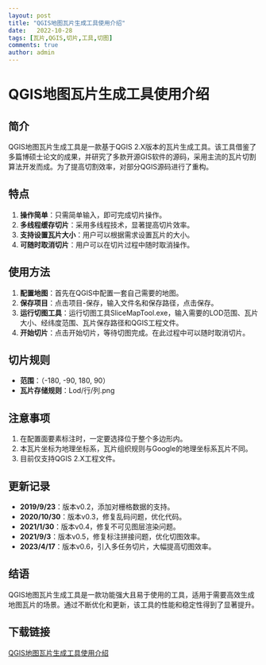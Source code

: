 ```yaml
---
layout: post
title: "QGIS地图瓦片生成工具使用介绍"
date:   2022-10-28
tags: [瓦片,QGIS,切片,工具,切图]
comments: true
author: admin
---
```

# QGIS地图瓦片生成工具使用介绍

## 简介
QGIS地图瓦片生成工具是一款基于QGIS 2.X版本的瓦片生成工具。该工具借鉴了多篇博硕士论文的成果，并研究了多款开源GIS软件的源码，采用主流的瓦片切割算法开发而成。为了提高切割效率，对部分QGIS源码进行了重构。

## 特点
1. **操作简单**：只需简单输入，即可完成切片操作。
2. **多线程缓存切片**：采用多线程技术，显著提高切片效率。
3. **支持设置瓦片大小**：用户可以根据需求设置瓦片的大小。
4. **可随时取消切片**：用户可以在切片过程中随时取消操作。

## 使用方法
1. **配置地图**：首先在QGIS中配置一套自己需要的地图。
2. **保存项目**：点击项目-保存，输入文件名和保存路径，点击保存。
3. **运行切图工具**：运行切图工具SliceMapTool.exe，输入需要的LOD范围、瓦片大小、经纬度范围、瓦片保存路径和QGIS工程文件。
4. **开始切片**：点击开始切片，等待切图完成。在此过程中可以随时取消切片。

## 切片规则
- **范围**：（-180, -90, 180, 90）
- **瓦片存储规则**：Lod/行/列.png

## 注意事项
1. 在配置面要素标注时，一定要选择位于整个多边形内。
2. 本瓦片坐标为地理坐标系，瓦片组织规则与Google的地理坐标系瓦片不同。
3. 目前仅支持QGIS 2.X工程文件。

## 更新记录
- **2019/9/23**：版本v0.2，添加对栅格数据的支持。
- **2020/10/30**：版本v0.3，修复乱码问题，优化代码。
- **2021/1/30**：版本v0.4，修复不可见图层渲染问题。
- **2021/9/3**：版本v0.5，修复标注拼接问题，优化切图效率。
- **2023/4/17**：版本v0.6，引入多任务切片，大幅提高切图效率。

## 结语
QGIS地图瓦片生成工具是一款功能强大且易于使用的工具，适用于需要高效生成地图瓦片的场景。通过不断优化和更新，该工具的性能和稳定性得到了显著提升。

## 下载链接

[QGIS地图瓦片生成工具使用介绍](https://pan.quark.cn/s/5947cb636fd2)